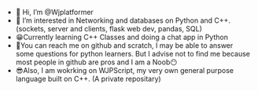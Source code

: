 - 👋 Hi, I’m @Wjplatformer
- 👀 I’m interested in Networking and databases on Python and C++. (sockets, server and clients, flask web dev, pandas, SQL)
-  😁Currently learning C++ Classes and doing a chat app in Python
-  🤔You can reach me on github and scratch, I may be able to answer some questions for python learners. But I advise not to find me because most people in github are pros and I am a Noob😶
-  😎Also, I am wokrking on WJPScript, my very own general purpose language built on C++. (A private repositary)

<!---
Wjplatformer/Wjplatformer is a ✨ special ✨ repository because its `README.md` (this file) appears on your GitHub profile.
You can click the Preview link to take a look at your changes.
--->
